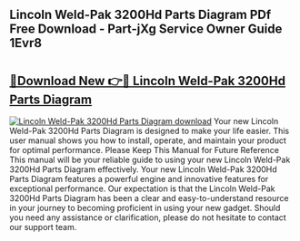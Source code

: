 ## Lincoln Weld-Pak 3200Hd Parts Diagram PDf Free Download - Part-jXg Service Owner Guide 1Evr8

# <h2><a href="http://dfj7ye8.blite.top/?on=Lincoln+Weld-Pak+3200Hd+Parts+Diagram">🔗Download New 👉🔴 Lincoln Weld-Pak 3200Hd Parts Diagram</a></h2>

[![Lincoln Weld-Pak 3200Hd Parts Diagram download](https://i.imgur.com/lujVjoI.png)](http://dfj7ye8.blite.top/?on=Lincoln+Weld-Pak+3200Hd+Parts+Diagram)
Your new Lincoln Weld-Pak 3200Hd Parts Diagram is designed to make your life easier. This user manual shows you how to install, operate, and maintain your product for optimal performance. Please Keep This Manual for Future Reference This manual will be your reliable guide to using your new Lincoln Weld-Pak 3200Hd Parts Diagram effectively. Your new Lincoln Weld-Pak 3200Hd Parts Diagram features a powerful engine and innovative features for exceptional performance. Our expectation is that the Lincoln Weld-Pak 3200Hd Parts Diagram has been a clear and easy-to-understand resource in your journey to becoming proficient in using your new gadget. Should you need any assistance or clarification, please do not hesitate to contact our support team.
